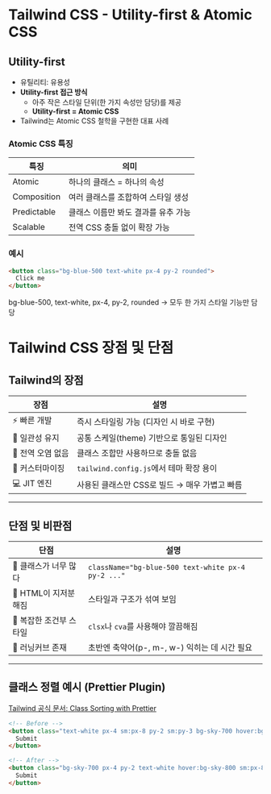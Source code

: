 # Tailwind CSS - Utility-first & Atomic CSS

## Utility-first

- 유틸리티: 유용성
- **Utility-first 접근 방식**
  - 아주 작은 스타일 단위(한 가지 속성만 담당)를 제공
  - **Utility-first = Atomic CSS**
- Tailwind는 Atomic CSS 철학을 구현한 대표 사례

### Atomic CSS 특징

| 특징 | 의미 |
|------|------|
| Atomic | 하나의 클래스 = 하나의 속성 |
| Composition | 여러 클래스를 조합하여 스타일 생성 |
| Predictable | 클래스 이름만 봐도 결과를 유추 가능 |
| Scalable | 전역 CSS 충돌 없이 확장 가능 |

### 예시

```html
<button class="bg-blue-500 text-white px-4 py-2 rounded">
  Click me
</button>
```

bg-blue-500, text-white, px-4, py-2, rounded
→ 모두 한 가지 스타일 기능만 담당


# Tailwind CSS 장점 및 단점

## Tailwind의 장점

| 장점 | 설명 |
|------|------|
| ⚡ 빠른 개발 | 즉시 스타일링 가능 (디자인 시 바로 구현) |
| 🧩 일관성 유지 | 공통 스케일(theme) 기반으로 통일된 디자인 |
| 🚫 전역 오염 없음 | 클래스 조합만 사용하므로 충돌 없음 |
| 🔧 커스터마이징 | `tailwind.config.js`에서 테마 확장 용이 |
| 💻 JIT 엔진 | 사용된 클래스만 CSS로 빌드 → 매우 가볍고 빠름 |

---

## 단점 및 비판점

| 단점 | 설명 |
|------|------|
| 🤯 클래스가 너무 많다 | `className="bg-blue-500 text-white px-4 py-2 ..."` |
| 🧱 HTML이 지저분해짐 | 스타일과 구조가 섞여 보임 |
| 🧩 복잡한 조건부 스타일 | `clsx`나 `cva`를 사용해야 깔끔해짐 |
| 🧠 러닝커브 존재 | 초반엔 축약어(p-, m-, w-) 익히는 데 시간 필요 |

---

## 클래스 정렬 예시 (Prettier Plugin)

[Tailwind 공식 문서: Class Sorting with Prettier](https://tailwindcss.com/docs/editor-setup#class-sorting-with-prettier)

```html
<!-- Before -->
<button class="text-white px-4 sm:px-8 py-2 sm:py-3 bg-sky-700 hover:bg-sky-800">
  Submit
</button>

<!-- After -->
<button class="bg-sky-700 px-4 py-2 text-white hover:bg-sky-800 sm:px-8 sm:py-3">
  Submit
</button>
